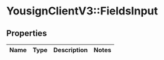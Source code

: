# YousignClientV3::FieldsInput

## Properties
Name | Type | Description | Notes
------------ | ------------- | ------------- | -------------

